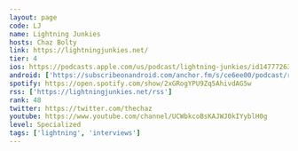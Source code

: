 ```yaml
---
layout: page
code: LJ
name: Lightning Junkies
hosts: Chaz Bolty
link: https://lightningjunkies.net/
tier: 4
ios: https://podcasts.apple.com/us/podcast/lightning-junkies/id1477726305
android: ['https://subscribeonandroid.com/anchor.fm/s/ce6ee00/podcast/rss']
spotify: https://open.spotify.com/show/2xGRogYPU9Zq5AhivdAG5w
rss: ['https://lightningjunkies.net/rss']
rank: 48
twitter: https://twitter.com/thechaz
youtube: https://www.youtube.com/channel/UCWbkcoBsKAJWJ0kIYyblH0g
level: Specialized
tags: ['lightning', 'interviews']
---
```

